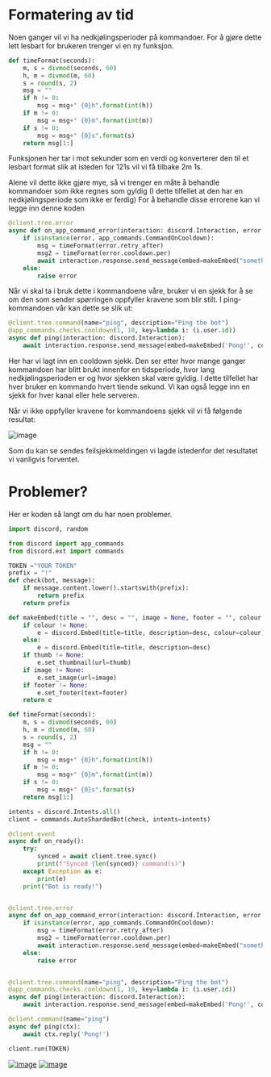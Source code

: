 # Formatering av tid

Noen ganger vil vi ha nedkjølingsperioder på kommandoer. For å gjøre dette lett lesbart for brukeren trenger vi en ny funksjon.
```py
def timeFormat(seconds):
    m, s = divmod(seconds, 60)
    h, m = divmod(m, 60)
    s = round(s, 2)
    msg = ""
    if h != 0:
        msg = msg+" {0}h".format(int(h))
    if m != 0:
        msg = msg+" {0}m".format(int(m))
    if s != 0:
        msg = msg+" {0}s".format(s)
    return msg[1:]
```
Funksjonen her tar i mot sekunder som en verdi og konverterer den til et lesbart format slik at isteden for 121s vil vi få tilbake 2m 1s.

Alene vil dette ikke gjøre mye, så vi trenger en måte å behandle kommandoer som ikke regnes som gyldig (I dette tilfellet at den har en nedkjølingsperiode som ikke er ferdig)
For å behandle disse errorene kan vi legge inn denne koden

```py
@client.tree.error
async def on_app_command_error(interaction: discord.Interaction, error: app_commands.AppCommandError):
    if isinstance(error, app_commands.CommandOnCooldown):
        msg = timeFormat(error.retry_after)
        msg2 = timeFormat(error.cooldown.per)
        await interaction.response.send_message(embed=makeEmbed("something is not right", "Try again in {0}. This command has a {1} cooldown.".format(msg, msg2), colour=15746887), ephemeral=True)
    else:
        raise error
```

Når vi skal ta i bruk dette i kommandoene våre, bruker vi en sjekk for å se om den som sender spørringen oppfyller kravene som blir stilt. I ping-kommandoen vår kan dette se slik ut:

```py
@client.tree.command(name="ping", description="Ping the bot")
@app_commands.checks.cooldown(1, 10, key=lambda i: (i.user.id))
async def ping(interaction: discord.Interaction):
    await interaction.response.send_message(embed=makeEmbed('Pong!', colour=4895220), ephemeral=True)
```
Her har vi lagt inn en cooldown sjekk. Den ser etter hvor mange ganger kommandoen har blitt brukt innenfor en tidsperiode, hvor lang nedkjølingsperioden er og hvor sjekken skal være gyldig. I dette tilfellet har hver bruker en kommando hvert tiende sekund. Vi kan også legge inn en sjekk for hver kanal eller hele serveren.

Når vi ikke oppfyller kravene for kommandoens sjekk vil vi få følgende resultat:

![image](https://user-images.githubusercontent.com/40642234/210960156-3e143770-9d66-49c9-9973-0676d5debba3.png)

Som du kan se sendes feilsjekkmeldingen vi lagde istedenfor det resultatet vi vanligvis forventet.


# Problemer?

Her er koden så langt om du har noen problemer. 

```py
import discord, random

from discord import app_commands
from discord.ext import commands

TOKEN ="YOUR TOKEN"
prefix = "!"
def check(bot, message):
    if message.content.lower().startswith(prefix):
        return prefix
    return prefix

def makeEmbed(title = "", desc = "", image = None, footer = "", colour = None, thumb = None):
    if colour != None:
        e = discord.Embed(title=title, description=desc, colour=colour)
    else:
        e = discord.Embed(title=title, description=desc)
    if thumb != None:
        e.set_thumbnail(url=thumb)
    if image != None:
        e.set_image(url=image)
    if footer != None:
        e.set_footer(text=footer)
    return e

def timeFormat(seconds):
    m, s = divmod(seconds, 60)
    h, m = divmod(m, 60)
    s = round(s, 2)
    msg = ""
    if h != 0:
        msg = msg+" {0}h".format(int(h))
    if m != 0:
        msg = msg+" {0}m".format(int(m))
    if s != 0:
        msg = msg+" {0}s".format(s)
    return msg[1:]

intents = discord.Intents.all()
client = commands.AutoShardedBot(check, intents=intents)

@client.event
async def on_ready():
    try:
        synced = await client.tree.sync()
        print(f"Synced {len(synced)} command(s)")
    except Exception as e:
        print(e)
    print("Bot is ready!")


@client.tree.error
async def on_app_command_error(interaction: discord.Interaction, error: app_commands.AppCommandError):
    if isinstance(error, app_commands.CommandOnCooldown):
        msg = timeFormat(error.retry_after)
        msg2 = timeFormat(error.cooldown.per)
        await interaction.response.send_message(embed=makeEmbed("something is not right", "Try again in {0}. This command has a {1} cooldown.".format(msg, msg2), colour=15746887), ephemeral=True)
    else:
        raise error


@client.tree.command(name="ping", description="Ping the bot")
@app_commands.checks.cooldown(1, 10, key=lambda i: (i.user.id))
async def ping(interaction: discord.Interaction):
    await interaction.response.send_message(embed=makeEmbed('Pong!', colour=4895220), ephemeral=True)

@client.command(name="ping")
async def ping(ctx):
    await ctx.reply('Pong!')

client.run(TOKEN)


```


[![image](https://img.shields.io/badge/back-Forrige%20Side-red?style=for-the-badge&logo=python&logoColor=yellow)](https://github.com/Tragnet/DiscordBot-Kurs/tree/1.6-Stilering-av-meldinger-med-embeds)    [![image](https://img.shields.io/badge/next-Neste%20Side-green?style=for-the-badge&logo=python&logoColor=yellow)](https://github.com/Tragnet/DiscordBot-Kurs/tree/1.8-Utfordring)
